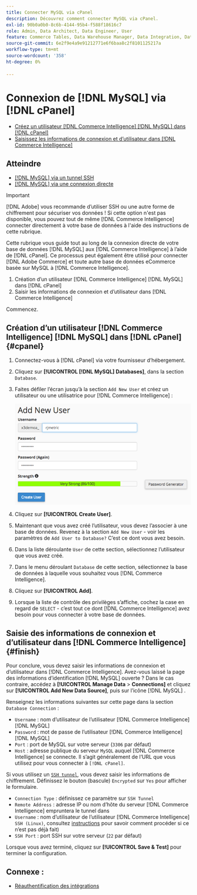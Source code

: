 ```yaml
---
title: Connecter MySQL via cPanel
description: Découvrez comment connecter MySQL via cPanel.
exl-id: 90b0a0b0-8c6b-4144-95b4-f588f18616c7
role: Admin, Data Architect, Data Engineer, User
feature: Commerce Tables, Data Warehouse Manager, Data Integration, Data Import/Export, SQL Report Builder
source-git-commit: 6e2f9e4a9e91212771e6f6baa8c2f8101125217a
workflow-type: tm+mt
source-wordcount: '358'
ht-degree: 0%

---
```


# Connexion de [!DNL MySQL] via [!DNL cPanel]

* [Créez un utilisateur  [!DNL Commerce Intelligence] [!DNL MySQL] dans  [!DNL cPanel]](#cpanel)
* [Saisissez les informations de connexion et d’utilisateur dans  [!DNL Commerce Intelligence]](#finish)

## Atteindre

* [[!DNL MySQL] via un tunnel SSH](../integrations/mysql-via-ssh-tunnel.md)
* [[!DNL MySQL] via une connexion directe](../integrations/mysql-via-a-direct-connection.md)

>[!IMPORTANT]
>
>[!DNL Adobe] vous recommande d’utiliser SSH ou une autre forme de chiffrement pour sécuriser vos données ! Si cette option n&#39;est pas disponible, vous pouvez tout de même [!DNL Commerce Intelligence] connecter directement à votre base de données à l&#39;aide des instructions de cette rubrique.

Cette rubrique vous guide tout au long de la connexion directe de votre base de données [!DNL MySQL] aux [!DNL Commerce Intelligence] à l’aide de [!DNL cPanel]. Ce processus peut également être utilisé pour connecter [!DNL Adobe Commerce] et toute autre base de données eCommerce basée sur MySQL à [!DNL Commerce Intelligence].

1. Création d’un utilisateur [!DNL Commerce Intelligence] [!DNL MySQL] dans [!DNL cPanel]
1. Saisir les informations de connexion et d’utilisateur dans [!DNL Commerce Intelligence]

Commencez.

## Création d’un utilisateur [!DNL Commerce Intelligence] [!DNL MySQL] dans [!DNL cPanel] {#cpanel}

1. Connectez-vous à [!DNL cPanel] via votre fournisseur d’hébergement.
1. Cliquez sur **[!UICONTROL [!DNL MySQL] Databases]**, dans la section `Database`.
1. Faites défiler l’écran jusqu’à la section `Add New User` et créez un utilisateur ou une utilisatrice pour [!DNL Commerce Intelligence] :

   ![](../../../assets/create-mbi-mysql-user-cpanel.png)

1. Cliquez sur **[!UICONTROL Create User]**.
1. Maintenant que vous avez créé l’utilisateur, vous devez l’associer à une base de données. Revenez à la section `Add New User` - voir les paramètres de `Add User to Database?` C’est ce dont vous avez besoin.
1. Dans la liste déroulante `User` de cette section, sélectionnez l’utilisateur que vous avez créé.
1. Dans le menu déroulant `Database` de cette section, sélectionnez la base de données à laquelle vous souhaitez vous [!DNL Commerce Intelligence].
1. Cliquez sur **[!UICONTROL Add]**.
1. Lorsque la liste de contrôle des privilèges s’affiche, cochez la case en regard de `SELECT` - c’est tout ce dont [!DNL Commerce Intelligence] avez besoin pour vous connecter à votre base de données.

## Saisie des informations de connexion et d’utilisateur dans [!DNL Commerce Intelligence] {#finish}

Pour conclure, vous devez saisir les informations de connexion et d’utilisateur dans [!DNL Commerce Intelligence]. Avez-vous laissé la page des informations d’identification [!DNL MySQL] ouverte ? Dans le cas contraire, accédez à **[!UICONTROL Manage Data** > **Connections]** et cliquez sur **[!UICONTROL Add New Data Source]**, puis sur l’icône [!DNL MySQL] .

Renseignez les informations suivantes sur cette page dans la section `Database Connection` :

* `Username` : nom d’utilisateur de l’utilisateur [!DNL Commerce Intelligence] [!DNL MySQL]
* `Password` : mot de passe de l’utilisateur [!DNL Commerce Intelligence] [!DNL MySQL]
* `Port` : port de MySQL sur votre serveur (`3306` par défaut)
* `Host` : adresse publique du serveur `MySQL` auquel [!DNL Commerce Intelligence] se connecte. Il s’agit généralement de l’URL que vous utilisez pour vous connecter à `[!DNL cPanel]`.

Si vous utilisez un [`SSH tunnel`](../integrations/mysql-via-ssh-tunnel.md), vous devez saisir les informations de chiffrement. Définissez le bouton (bascule) `Encrypted` sur `Yes` pour afficher le formulaire.

* `Connection Type` : définissez ce paramètre sur `SSH Tunnel`
* `Remote Address` : adresse IP ou nom d’hôte du serveur [!DNL Commerce Intelligence] empruntera le tunnel dans
* `Username` : nom d’utilisateur de l’utilisateur [!DNL Commerce Intelligence] `SSH (Linux)`, consultez [instructions](../../../data-analyst/importing-data/integrations/mysql-via-ssh-tunnel.md) pour savoir comment procéder si ce n’est pas déjà fait)
* `SSH Port` : port SSH sur votre serveur (`22` par défaut)

Lorsque vous avez terminé, cliquez sur **[!UICONTROL Save & Test]** pour terminer la configuration.

## Connexe :

* [Réauthentification des intégrations](https://experienceleague.adobe.com/docs/commerce-knowledge-base/kb/how-to/mbi-reauthenticating-integrations.html)
